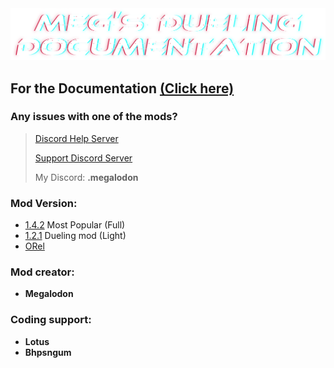 <div align="center">
    <a href="https://thegreatmegalodon.github.io/Megs-Dueling/index.html">
        <img src="https://github.com/TheGreatMegalodon/Dueling-Component/blob/main/Megs_Dueling_Images_readme/ccca5aa0d97129436edbe864a8b1d47e_tab2.png" width="1000" alt="Megalodons dueling image">
    </a>
</div>

## For the Documentation [(Click here)](https://thegreatmegalodon.github.io/Megs-Dueling/index.html)

### Any issues with one of the mods?
> [Discord Help Server](https://discord.gg/MF7zwS89TU)
> 
> [Support Discord Server](https://discord.gg/KXvCq4N)
> 
> My Discord: **.megalodon**

### Mod Version: 
* [1.4.2](https://github.com/TheGreatMegalodon/Megalodon-s-dueling-code/blob/main/Megs%20Dueling%20Official.js) Most Popular (Full)
* [1.2.1](https://github.com/TheGreatMegalodon/Megalodon-s-dueling-code/blob/main/Megs%20Dueling%20Light.js) Dueling mod (Light)
* [ORel](https://github.com/TheGreatMegalodon/Megalodon-s-dueling-code/blob/main/Megs%20Dueling%20Official%20Release.js)

### Mod creator: 
* **Megalodon**

### Coding support:
* **Lotus**
* **Bhpsngum**
